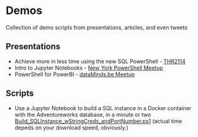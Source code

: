 # Demos
Collection of demo scripts from presentations, articles, and even tweets

## Presentations

+ Achieve more in less time using the new SQL PowerShell - [THR2114](Presentations/Ignite2018-THR2114/README.md)
+ Intro to Jupyter Notebooks - [New York PowerShell Meetup](Presentations/Intro-to-Jupyter-Notebooks/README.md)
+ PowerShell for PowerBI - [dataMinds.be Meetup](Presentations/PowerShell-for-PowerBI/README.md)

## Scripts


+ Use a Jupyter Notebook to build a SQL instance in a Docker container with the Adventureworks database, in a minute or two [Build_SQLInstance_wStringCreds_andPortNumber.ps1](https://gist.github.com/SQLvariant/472021981475d1cd917ac07205a2bcc3)
(actual time depeds on your download speed, obviously.)
